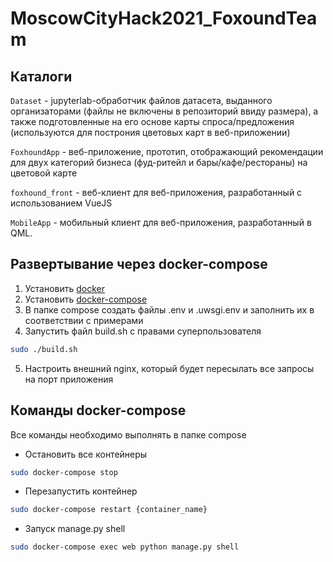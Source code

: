 # MoscowCityHack2021_FoxoundTeam

## Каталоги

`Dataset` - jupyterlab-обработчик файлов датасета, выданного организаторами (файлы не включены в репозиторий ввиду размера), а также подготовленные на его основе карты спроса/предложения (используются для построния цветовых карт в веб-приложении)

`FoxhoundApp` - веб-приложение, прототип, отображающий рекомендации для двух категорий бизнеса (фуд-ритейл и бары/кафе/рестораны) на цветовой карте

`foxhound_front` - веб-клиент для веб-приложения, разработанный с использованием VueJS

`MobileApp` - мобильный клиент для веб-приложения, разработанный в QML.

## Развертывание через docker-compose
1. Установить [docker](https://docs.docker.com/engine/install/ubuntu/)
2. Установить [docker-compose](https://docs.docker.com/compose/install/)
3. В папке compose создать файлы .env и .uwsgi.env и заполнить их в соответствии с примерами
4. Запустить файл build.sh с правами суперпользователя
```bash
sudo ./build.sh
```
5. Настроить внешний nginx, который будет пересылать все запросы на порт приложения
## Команды docker-compose 
Все команды необходимо выполнять в папке compose
- Остановить все контейнеры
```bash
sudo docker-compose stop
```
- Перезапустить контейнер
```bash
sudo docker-compose restart {container_name}
```
- Запуск manage.py shell
```bash
sudo docker-compose exec web python manage.py shell
```

